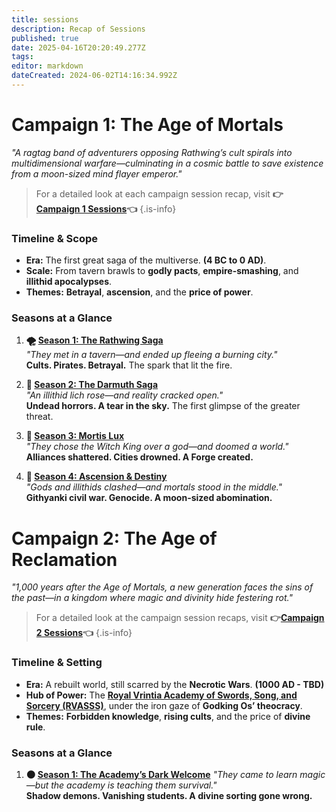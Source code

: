 ```yaml
---
title: sessions
description: Recap of Sessions
published: true
date: 2025-04-16T20:20:49.277Z
tags: 
editor: markdown
dateCreated: 2024-06-02T14:16:34.992Z
---
```


# **Campaign 1: The Age of Mortals** 
*"A ragtag band of adventurers opposing Rathwing’s cult spirals into multidimensional warfare—culminating in a cosmic battle to save existence from a moon-sized mind flayer emperor."*  

> For a detailed look at each campaign session recap, visit **👉[Campaign 1 Sessions](/sessions/campaign_1)👈**
{.is-info}


### **Timeline & Scope**  
- **Era:** The first great saga of the multiverse. **(4 BC to 0 AD)**.
- **Scale:** From tavern brawls to **godly pacts**, **empire-smashing**, and **illithid apocalypses**.  
- **Themes:** **Betrayal**, **ascension**, and the **price of power**.  

### **Seasons at a Glance**  
1. **🌪️ [Season 1: The Rathwing Saga](/Seasons/campaign_1/Season_1)**  
   *"They met in a tavern—and ended up fleeing a burning city."*  
   **Cults. Pirates. Betrayal.** The spark that lit the fire.  

2. **🧠 [Season 2: The Darmuth Saga](/Seasons/campaign_1/Season_2)**  
   *"An illithid lich rose—and reality cracked open."*  
   **Undead horrors. A tear in the sky.** The first glimpse of the greater threat.  

3. **🌌 [Season 3: Mortis Lux](/Seasons/campaign_1/Season_3)**  
   *"They chose the Witch King over a god—and doomed a world."*  
   **Alliances shattered. Cities drowned. A Forge created.**  

4. **👑 [Season 4: Ascension & Destiny](/Seasons/campaign_1/Season_4)**  
   *"Gods and illithids clashed—and mortals stood in the middle."*  
   **Githyanki civil war. Genocide. A moon-sized abomination.**  


# **Campaign 2: The Age of Reclamation**  
*"1,000 years after the Age of Mortals, a new generation faces the sins of the past—in a kingdom where magic and divinity hide festering rot."*  

> For a detailed look at the campaign session recaps, visit **👉[Campaign 2 Sessions](/sessions/campaign_2)👈**
{.is-info}

### **Timeline & Setting**  
- **Era:** A rebuilt world, still scarred by the **Necrotic Wars**. **(1000 AD - TBD)**
- **Hub of Power:** The **[Royal Vrintia Academy of Swords, Song, and Sorcery (RVASSS)](/organizations/rvasss)**, under the iron gaze of **Godking Os’ theocracy**.  
- **Themes:** **Forbidden knowledge**, **rising cults**, and the price of **divine rule**.  

### **Seasons at a Glance**  

1. **🌑 [Season 1: The Academy’s Dark Welcome](/Seasons/campaign_2/Season_1)** 
  *"They came to learn magic—but the academy is teaching them survival."*  
	 **Shadow demons. Vanishing students. A divine sorting gone wrong.**



